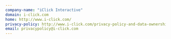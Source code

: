 ```yaml
---
company-name: "iClick Interactive"
domain: i-click.com
home: http://www.i-click.com/
privacy-policy: http://www.i-click.com/privacy-policy-and-data-ownership
email: privacypolicy@i-click.com
---
```




